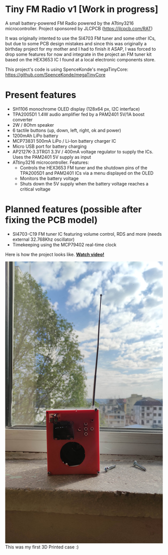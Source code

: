 # Tiny FM Radio v1 [Work in progress]
A small battery-powered FM Radio powered by the ATtiny3216 microcontroller.
Project sponsored by JLCPCB (https://jlcpcb.com/RAT)

It was originally intented to use the SI4703 FM tuner and some other ICs, but due to some PCB design mistakes and since this was originally a birthday project for my mother and I had to finish it ASAP, I was forced to drop some features for now and integrate in the project an FM tuner kit based on the HEX3653 IC I found at a local electronic components store.

This project's code is using SpenceKonde's megaTinyCore: https://github.com/SpenceKonde/megaTinyCore

# Present features
  * SH1106 monochrome OLED display (128x64 px, I2C interface)
  * TPA2005D1 1.4W audio amplifier fed by a PAM2401 5V/1A boost converter
  * 2W / 8Ohm speaker
  * 6 tactile buttons (up, down, left, right, ok and power)
  * 1200mAh LiPo battery
  * MCP73831 500mA LiPo / Li-Ion battery charger IC
  * Micro USB port for battery charging
  * AP2127K-3.3TRG1 3.3V / 400mA voltage regulator to supply the ICs. Uses the PAM2401 5V supply as input
  * ATtiny3216 microcontroller. Features:
    * Controls the HEX3653 FM tuner and the shutdown pins of the TPA2005D1 and PAM2401 ICs via a menu displayed on the OLED
    * Monitors the battery voltage
    * Shuts down the 5V supply when the battery voltage reaches a critical voltage

# Planned features (possible after fixing the PCB model)
  * SI4703-C19 FM tuner IC featuring volume control, RDS and more (needs external 32.768Khz oscillator)
  * Timekeeping using the MCP79402 real-time clock


Here is how the project looks like. __[Watch video!](https://youtu.be/wYINLay8BuY)__

![](/media/IMG_20210424_093741.jpg)
This was my first 3D Printed case :)
